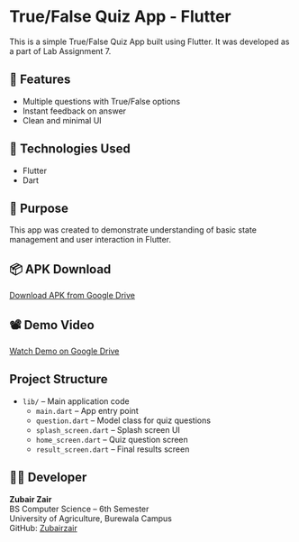 # True/False Quiz App - Flutter

This is a simple True/False Quiz App built using Flutter. It was developed as a part of Lab Assignment 7.

## 📱 Features

- Multiple questions with True/False options
- Instant feedback on answer
- Clean and minimal UI

## 🚀 Technologies Used

- Flutter
- Dart

## 🧪 Purpose

This app was created to demonstrate understanding of basic state management and user interaction in Flutter.

## 📦 APK Download

[Download APK from Google Drive](https://your-google-drive-link.com)  


## 📽️ Demo Video

[Watch Demo on Google Drive](https://your-google-drive-video-link.com)  


## Project Structure

- `lib/` – Main application code
  - `main.dart` – App entry point
  - `question.dart` – Model class for quiz questions
  - `splash_screen.dart` – Splash screen UI
  - `home_screen.dart` – Quiz question screen
  - `result_screen.dart` – Final results screen

## 🧑‍💻 Developer

**Zubair Zair**  
BS Computer Science – 6th Semester  
University of Agriculture, Burewala Campus  
GitHub: [Zubairzair](https://github.com/Zubairzair)
